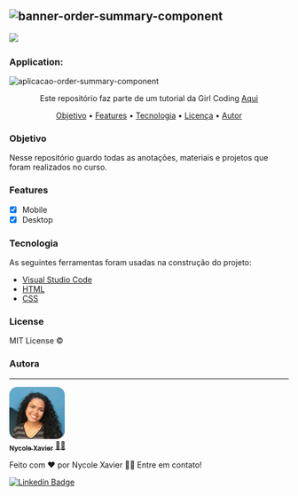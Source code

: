 ![banner-order-summary-component](https://user-images.githubusercontent.com/74930052/148762832-90583780-6c95-47de-92fb-1f22e7381c1e.png)
----
<img src="https://img.shields.io/static/v1?label=Status&message=complete&color=00800&style=for-the-badge&logo=ghost"/>

### Application: 
![aplicacao-order-summary-component](https://user-images.githubusercontent.com/74930052/148762858-3cd88885-4c02-41ba-80e0-6383722a3a0f.png)

<p align="center">Este repositório faz parte de um tutorial da Girl Coding <a href="https://www.youtube.com/watch?v=ap_KHxw4Q_E" target='_blank'> Aqui </a> </p>

<p align="center">
 <a href="#Objective">Objetivo</a> •
 <a href="#Features">Features</a> • 
 <a href="#Technology">Tecnologia</a> •
 <a href="#License">Licença</a> • 
 <a href="#Author">Autor</a>
</p>

### Objetivo
Nesse repositório guardo todas as anotações, materiais e projetos que foram realizados no curso. 

### Features

- [x] Mobile
- [x] Desktop

### Tecnologia

As seguintes ferramentas foram usadas na construção do projeto:

- [Visual Studio Code](https://code.visualstudio.com/download)
- [HTML](https://devdocs.io/html/)
- [CSS](https://developer.mozilla.org/en-US/docs/Web/CSS)

### License

MIT License ©

### Autora
---

<a href="https://nycole-xavierr.medium.com/">
<img style="border-radius: 15%;" src="assets/eu-em-azul.jpeg" width="100px;" alt=""/>
<br />
<sub><b>Nycole Xavier</b></sub></a> <a href="https://nycole-xavierr.medium.com/" title="Medium">👩‍💻</a>

<p>Feito com ❤️ por Nycole Xavier 👋🏽 Entre em contato!</p>

[![Linkedin Badge](https://img.shields.io/badge/-NycoleXavier-blue?style=flat-square&logo=Linkedin&logoColor=white&link=https://https://www.linkedin.com/in/nycole-xavier-641271202/)](https://www.linkedin.com/in/nycole-xavier-641271202/)
